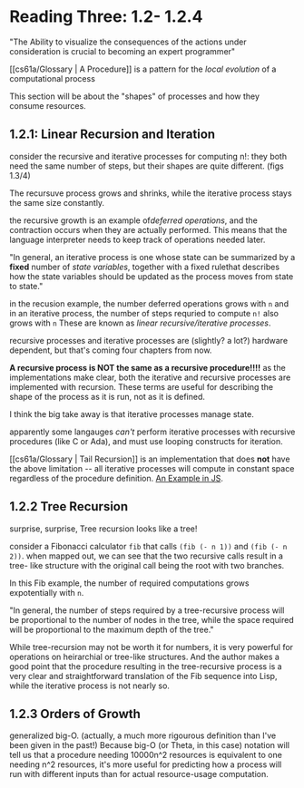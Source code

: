 # Reading Three: 1.2- 1.2.4

"The Ability to visualize the consequences of the actions under consideration is crucial to becoming an expert programmer"

[[cs61a/Glossary | A Procedure]] is a pattern for the  *local evolution* of a computational process

This section will be about the "shapes" of processes and how they consume resources.

## 1.2.1: Linear Recursion and Iteration

consider the recursive and iterative processes for computing n!: they both need the same number of steps, but their shapes are quite different. (figs 1.3/4)

The recursuve process grows and shrinks, while the iterative process stays the same size constantly.

the recursive growth is an example of*deferred operations*, and the contraction occurs when they are actually performed. This means that the language interpreter needs to keep track of operations needed later.

"In general, an iterative process is one whose state can be summarized by a **fixed** number  of *state variables*, together with a fixed rulethat describes how the state variables should be updated as the process moves from state to state."

in the recusion example, the number deferred operations grows with `n` and in an iterative process, the number of steps requried to compute `n!` also grows with `n` These are known as *linear recursive/iterative processes*.

recursive processes and iterative processes are (slightly? a lot?) hardware dependent, but that's coming four chapters from now.

**A recursive process is NOT the same as a recursive procedure!!!!**
as the implementations make clear, both the iterative and recursive processes are implemented with recursion. These terms are useful for describing the shape of the process as it is run, not as it is defined.

I think the big take away is that iterative processes manage state.

apparently some langauges *can't* perform iterative processes with recursive procedures (like C or Ada), and must use looping constructs for iteration.

[[cs61a/Glossary | Tail Recursion]] is an implementation that does **not** have the above limitation -- all iterative processes will compute in constant space regardless of the procedure definition. [An Example in JS](https://stackoverflow.com/questions/33923/what-is-tail-recursion#37010).

## 1.2.2 Tree Recursion

surprise, surprise, Tree recursion looks like a tree!

consider a Fibonacci calculator `fib` that calls `(fib (- n 1))` and `(fib (- n 2))`. when mapped out, we can see that the two recursive calls result in a tree- like structure with the original call being the root with two branches.

In this Fib example, the number of required computations grows expotentially with `n`.

"In general, the number of steps required by a tree-recursive process will be proportional to the number of nodes in the tree, while the space required will be proportional to the maximum depth of the tree."

While  tree-recursion may not be worth it for numbers, it is very powerful for operations on heirarchial or tree-like structures. And the author makes a good point that the procedure resulting in the tree-recursive process is a very clear and straightforward translation of the Fib sequence into Lisp, while the iterative process is not nearly so. 

## 1.2.3 Orders of Growth

generalized big-O. (actually, a much more rigourous definition than I've been given in the past!) Because big-O (or Theta, in this case) notation will tell us that a procedure needing 10000n^2 resources is equivalent to one needing n^2 resources, it's more useful for predicting how a process will run with different inputs than for actual resource-usage computation.
